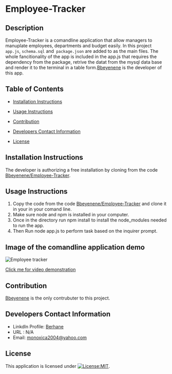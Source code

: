 # Employee-Tracker  
## Description
   Employee-Tracker is a comandline application that allow managers to manuplate employees, departments and budget easily. In this project `app.js`, `schema.sql` and` package.json` are added to as the main files. The whole fancitionality of the app is included in the app.js that requires the dependency from the package, retrive the datat from the mysql data base and render it to the terminal in a table form.[Bbeyenene](https://github.com/Bbeyenene) is the developer of this app. 
   ## Table of Contents
   * [Installation Instructions](#installation-instructions)
   
   * [Usage Instructions](#usage-instructions)
   
   * [Contribution](#Contribution)
   
   * [Developers Contact Information](#Developers-Contact-Information)
     
  * [License](#license)

   ## Installation Instructions
   The developer is authorizing a free installation by cloning from the code [Bbeyenene/Employee-Tracker](https://github.com/Bbeyenene/Employee-tracker).
   ## Usage Instructions
   1. Copy the code from the code [Bbeyenene/Employee-Tracker](https://github.com/Bbeyenene/Employee-Tracker) and clone it in your in your comand line.
   2. Make sure node and npm is installed in your computer.
   3. Once in the directory run npm install to install the node_modules needed to run the app.
   4. Then Run node app.js to perform task based on the inquirer prompt.
   
   ## Image of the comandline application demo
   ![Employee tracker](Images/E-T.png)

  [Click me for video demonstration](#)

   ## Contribution
   [Bbeyenene](https://github.com/Bbeyenene) is the only contrubuter to this project.
   
   ## Developers Contact Information
   * LinkdIn Profile: [Berhane](https://www.linkedin.com/in/berhane-beyene/)
   * URL : N/A
   * Email: monoxica2004@yahoo.com
   ## License
   This application is licensed under [![License:MIT](https://img.shields.io/badge/License-MIT-yellow.svg)](https://opensource.org/licenses/MIT).
